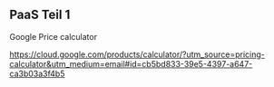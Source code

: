 ## PaaS Teil 1

Google Price calculator

https://cloud.google.com/products/calculator/?utm_source=pricing-calculator&utm_medium=email#id=cb5bd833-39e5-4397-a647-ca3b03a3f4b5
